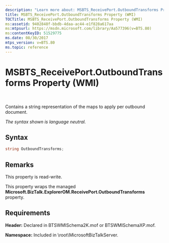 ```yaml
---
description: "Learn more about: MSBTS_ReceivePort.OutboundTransforms Property (WMI)"
title: MSBTS_ReceivePort.OutboundTransforms Property (WMI)
TOCTitle: MSBTS_ReceivePort.OutboundTransforms Property (WMI)
ms:assetid: 9402848f-bbdb-4daa-ac44-e1f828a617aa
ms:mtpsurl: https://msdn.microsoft.com/library/Aa577396(v=BTS.80)
ms:contentKeyID: 51529775
ms.date: 08/30/2017
mtps_version: v=BTS.80
ms.topic: reference
---
```


# MSBTS\_ReceivePort.OutboundTransforms Property (WMI)

 

Contains a string representation of the maps to apply per outbound document.

*The syntax shown is language neutral.*

## Syntax

```C#
string OutboundTransforms;  
```

## Remarks

This property is read-write.

This property wraps the managed **Microsoft.BizTalk.ExplorerOM.ReceivePort.OutboundTransforms** property.

## Requirements

**Header:** Declared in BTSWMISchema2K.mof or BTSWMISchemaXP.mof.

**Namespace:** Included in \\root\\MicrosoftBizTalkServer.


